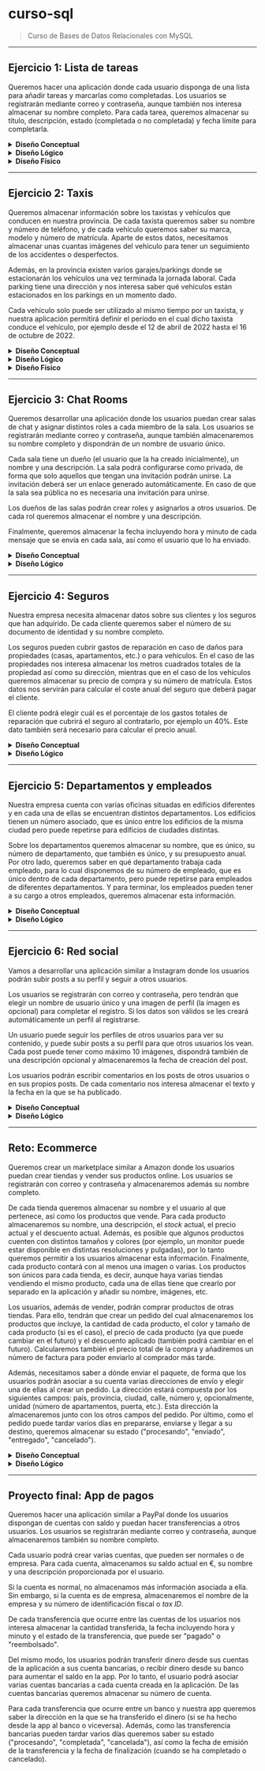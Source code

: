 # curso-sql

> Curso de Bases de Datos Relacionales con MySQL

---

## **Ejercicio 1: Lista de tareas**

Queremos hacer una aplicación donde cada usuario disponga de una lista para añadir tareas y marcarlas como completadas. Los usuarios se registrarán mediante correo y contraseña, aunque también nos interesa almacenar su nombre completo. Para cada tarea, queremos almacenar su título, descripción, estado (completada o no completada) y fecha límite para completarla.

<details>
  <summary><strong>Diseño Conceptual</strong></summary>

  ![Conceptual.png](Ejercicio_1/Conceptual.png)

</details>  

<details>
  <summary><strong>Diseño Lógico</strong></summary>

  ![Lógico.png](Ejercicio_1/Lógico.png)

</details>  
<details>
  <summary><strong>Diseño Físico</strong></summary>

  ```MySQL 
  DROP DATABASE IF EXISTS ejercicio_1;

CREATE DATABASE ejercicio_1;

USE ejercicio_1;

CREATE TABLE users (

    id INT UNSIGNED AUTO_INCREMENT PRIMARY KEY,
    name VARCHAR(255) NOT NULL,
    email VARCHAR(255) NOT NULL UNIQUE,
    password VARCHAR(255) NOT NULL
);

CREATE TABLE tasks (
    
    id SERIAL PRIMARY KEY,
    user_id INT UNSIGNED NOT NULL,
    title VARCHAR(255) NOT NULL,
    description VARCHAR(512) NOT NULL,
    status ENUM("COMPLETED", "IN PROGRESS", "NOT COMPLETED") NOT NULL,
    due_date DATETIME NOT NULL,

    FOREIGN KEY(user_id) REFERENCES users(id) 
        ON UPDATE CASCADE
        ON DELETE CASCADE
);
  ```

</details>     

---

## **Ejercicio 2: Taxis**

Queremos almacenar información sobre los taxistas y vehículos que conducen en nuestra provincia. De cada taxista queremos saber su nombre y número de teléfono, y de cada vehículo queremos saber su marca, modelo y número de matrícula. Aparte de estos datos, necesitamos almacenar unas cuantas imágenes del vehículo para tener un seguimiento de los accidentes o desperfectos.

Además, en la provincia existen varios garajes/parkings donde se estacionarán los vehículos una vez terminada la jornada laboral. Cada parking tiene una dirección y nos interesa saber qué vehículos están estacionados en los parkings en un momento dado.

Cada vehículo solo puede ser utilizado al mismo tiempo por un taxista, y nuestra aplicación permitirá definir el periodo en el cual dicho taxista conduce el vehículo, por ejemplo desde el 12 de abril de 2022 hasta el 16 de octubre de 2022.

<details>
  <summary><strong>Diseño Conceptual</strong></summary>

  ![Conceptual.png](Ejercicio_2/Conceptual.png)

</details>  

<details>
  <summary><strong>Diseño Lógico</strong></summary>

  ![Lógico.png](Ejercicio_2/Lógico.png)

</details>     

<details>
  <summary><strong>Diseño Físico</strong></summary>

  ```MySQL  
  DROP DATABASE IF EXISTS ejercicio_2;

CREATE DATABASE ejercicio_2;

USE ejercicio_2;

CREATE TABLE drivers (

    id INT UNSIGNED AUTO_INCREMENT PRIMARY KEY,
    name VARCHAR(255) NOT NULL,
    phone_number VARCHAR(255) NOT NULL
);


CREATE TABLE parkings (

    id INT UNSIGNED AUTO_INCREMENT PRIMARY KEY,
    city VARCHAR(255) NOT NULL,
    street VARCHAR(255) NOT NULL,
    number VARCHAR(255) NOT NULL
);

CREATE TABLE vehicles (

    id INT UNSIGNED AUTO_INCREMENT PRIMARY KEY,
    parking_id INT UNSIGNED,
    plate_number VARCHAR(255) NOT NULL UNIQUE,
    brand VARCHAR(255) NOT NULL,
    model VARCHAR(255) NOT NULL,

    FOREIGN KEY (parking_id) REFERENCES parkings(id)
        ON UPDATE CASCADE
        ON DELETE SET NULL
);

CREATE TABLE vehicle_image (

    vehicle_id INT UNSIGNED,
    url VARCHAR(255) NOT NULL UNIQUE,

    FOREIGN KEY (vehicle_id) REFERENCES vehicles(id)
        ON UPDATE CASCADE
        ON DELETE SET NULL
);

CREATE TABLE driver_verhicle (

    driver_id INT UNSIGNED NOT NULL PRIMARY KEY,
    vehicle_id INT UNSIGNED NOT NULL UNIQUE,
    start_date DATETIME NOT NULL,
    end_date DATETIME NOT NULL,


    FOREIGN KEY (driver_id) REFERENCES drivers(id)
        ON UPDATE CASCADE
        ON DELETE CASCADE,
    FOREIGN KEY (vehicle_id) REFERENCES vehicles(id)
    ON UPDATE CASCADE
    ON DELETE CASCADE
);
  ```
</details> 

---

## **Ejercicio 3: Chat Rooms**

Queremos desarrollar una aplicación donde los usuarios puedan crear salas de chat y asignar distintos roles a cada miembro de la sala. Los usuarios se registrarán mediante correo y contraseña, aunque también almacenaremos su nombre completo y dispondrán de un nombre de usuario único.

Cada sala tiene un dueño (el usuario que la ha creado inicialmente), un nombre y una descripción. La sala podrá configurarse como privada, de forma que solo aquellos que tengan una invitación podrán unirse. La invitación deberá ser un enlace generado automáticamente. En caso de que la sala sea pública no es necesaria una invitación para unirse.

Los dueños de las salas podrán crear roles y asignarlos a otros usuarios. De cada rol queremos almacenar el nombre y una descripción.

Finalmente, queremos almacenar la fecha incluyendo hora y minuto de cada mensaje que se envía en cada sala, así como el usuario que lo ha enviado.

<details>
  <summary><strong>Diseño Conceptual</strong></summary>

  ![Conceptual.png](Ejercicio_3/Conceptual.png)

</details>  

<details>
  <summary><strong>Diseño Lógico</strong></summary>

  ![Lógico.png](Ejercicio_3/Lógico.png)

</details>      

---

## **Ejercicio 4: Seguros**

Nuestra empresa necesita almacenar datos sobre sus clientes y los seguros que han adquirido. De cada cliente queremos saber el número de su documento de identidad y su nombre completo.

Los seguros pueden cubrir gastos de reparación en caso de daños para propiedades (casas, apartamentos, etc.) o para vehículos. En el caso de las propiedades nos interesa almacenar los metros cuadrados totales de la propiedad así como su dirección, mientras que en el caso de los vehículos queremos almacenar su precio de compra y su número de matrícula. Estos datos nos servirán para calcular el coste anual del seguro que deberá pagar el cliente.

El cliente podrá elegir cuál es el porcentaje de los gastos totales de reparación que cubrirá el seguro al contratarlo, por ejemplo un 40%. Este dato también será necesario para calcular el precio anual.

<details>
  <summary><strong>Diseño Conceptual</strong></summary>

  ![Conceptual.png](Ejercicio_4/Conceptual.png)

</details>

<details> 
  <summary><strong>Diseño Lógico</strong></summary>

  ![Lógico.png](Ejercicio_4/Lógico.png)

</details>  

---

## **Ejercicio 5: Departamentos y empleados**

Nuestra empresa cuenta con varias oficinas situadas en edificios diferentes y en cada una de ellas se encuentran distintos departamentos. Los edificios tienen un número asociado, que es único entre los edificios de la misma ciudad pero puede repetirse para edificios de ciudades distintas.

Sobre los departamentos queremos almacenar su nombre, que es único, su número de departamento, que también es único, y su presupuesto anual. Por otro lado, queremos saber en qué departamento trabaja cada empleado, para lo cual disponemos de su número de empleado, que es único dentro de cada departamento, pero puede repetirse para empleados de diferentes departamentos. Y para terminar, los empleados pueden tener a su cargo a otros empleados, queremos almacenar esta información.

<details>
  <summary><strong>Diseño Conceptual</strong></summary>

  ![Conceptual.png](Ejercicio_5/Conceptual.png)

</details>  

<details>    
  <summary><strong>Diseño Lógico</strong></summary>

  ![Lógico.png](Ejercicio_5/Lógico.png)

</details>  


---

## **Ejercicio 6: Red social**

Vamos a desarrollar una aplicación similar a Instagram donde los usuarios podrán subir posts a su perfil y seguir a otros usuarios.

Los usuarios se registrarán con correo y contraseña, pero tendrán que elegir un nombre de usuario único y una imagen de perfil (la imagen es opcional) para completar el registro. Si los datos son válidos se les creará automáticamente un perfil al registrarse.

Un usuario puede seguir los perfiles de otros usuarios para ver su contenido, y puede subir posts a su perfil para que otros usuarios los vean. Cada post puede tener como máximo 10 imágenes, dispondrá también de una descripción opcional y almacenaremos la fecha de creación del post.

Los usuarios podrán escribir comentarios en los posts de otros usuarios o en sus propios posts. De cada comentario nos interesa almacenar el texto y la fecha en la que se ha publicado.

<details>
  <summary><strong>Diseño Conceptual</strong></summary>

  ![Conceptual.png](Ejercicio_6/Conceptual.png)

</details> 
<details>    
  <summary><strong>Diseño Lógico</strong></summary>

  ![Lógico.png](Ejercicio_6/Lógico.png)

</details>   

---

## **Reto: Ecommerce**

Queremos crear un marketplace similar a Amazon donde los usuarios puedan crear tiendas y vender sus productos online. Los usuarios se registrarán con correo y contraseña y almacenaremos además su nombre completo.

De cada tienda queremos almacenar su nombre y el usuario al que pertenece, así como los productos que vende. Para cada producto almacenaremos su nombre, una descripción, el *stock* actual, el precio actual y el descuento actual. Además, es posible que algunos productos cuenten con distintos tamaños y colores (por ejemplo, un monitor puede estar disponible en distintas resoluciones y pulgadas), por lo tanto queremos permitir a los usuarios almacenar esta información. Finalmente, cada producto contará con al menos una imagen o varias. Los productos son únicos para cada tienda, es decir, aunque haya varias tiendas vendiendo el mismo producto, cada una de ellas tiene que crearlo por separado en la aplicación y añadir su nombre, imágenes, etc.

Los usuarios, además de vender, podrán comprar productos de otras tiendas. Para ello, tendrán que crear un pedido del cual almacenaremos los productos que incluye, la cantidad de cada producto, el color y tamaño de cada producto (si es el caso), el precio de cada producto (ya que puede cambiar en el futuro) y el descuento aplicado (también podrá cambiar en el futuro). Calcularemos también el precio total de la compra y añadiremos un número de factura para poder enviarlo al comprador más tarde.

Además, necesitamos saber a dónde enviar el paquete, de forma que los usuarios podrán asociar a su cuenta varias direcciones de envío y elegir una de ellas al crear un pedido. La dirección estará compuesta por los siguientes campos: país, provincia, ciudad, calle, número y, opcionalmente, unidad (número de apartamentos, puerta, etc.). Esta dirección la almacenaremos junto con los otros campos del pedido. Por último, como el pedido puede tardar varios días en prepararse, enviarse y llegar a su destino, queremos almacenar su estado ("procesando", "enviado", "entregado", "cancelado").

<details>
  <summary><strong>Diseño Conceptual</strong></summary>

  ![Conceptual.png](Reto/Conceptual.png)

</details>  
<details>    
  <summary><strong>Diseño Lógico</strong></summary>

  ![Lógico.png](Reto/Lógico.png)

</details>  

---

## **Proyecto final: App de pagos**

Queremos hacer una aplicación similar a PayPal donde los usuarios dispongan de cuentas con saldo y puedan hacer transferencias a otros usuarios. Los usuarios se registrarán mediante correo y contraseña, aunque almacenaremos también su nombre completo.

Cada usuario podrá crear varias cuentas, que pueden ser normales o de empresa. Para cada cuenta, almacenamos su saldo actual en €, su nombre y una descripción proporcionada por el usuario.

Si la cuenta es normal, no almacenamos más información asociada a ella. Sin embargo, si la cuenta es de empresa, almacenaremos el nombre de la empresa y su número de identificación fiscal o *tax ID*.

De cada transferencia que ocurre entre las cuentas de los usuarios nos interesa almacenar la cantidad transferida, la fecha incluyendo hora y minuto y el estado de la transferencia, que puede ser "pagado" o "reembolsado".

Del mismo modo, los usuarios podrán transferir dinero desde sus cuentas de la aplicación a sus cuenta bancarias, o recibir dinero desde su banco para aumentar el saldo en la app. Por lo tanto, el usuario podrá asociar varias cuentas bancarias a cada cuenta creada en la aplicación. De las cuentas bancarias queremos almacenar su número de cuenta.

Para cada transferencia que ocurre entre un banco y nuestra app queremos saber la dirección en la que se ha transferido el dinero (si se ha hecho desde la app al banco o viceversa). Además, como las transferencia bancarias pueden tardar varios días queremos saber su estado ("procesando", "completada", "cancelada"), así como la fecha de emisión de la transferencia y la fecha de finalización (cuando se ha completado o cancelado).
